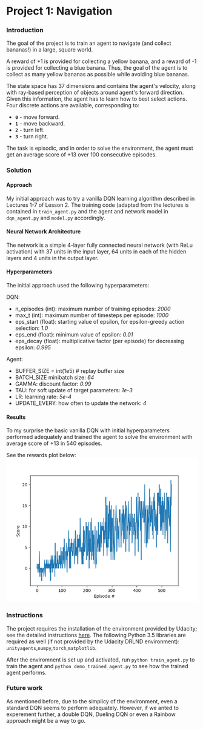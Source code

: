 [//]: # (Image References)

[image1]: ./Figure_1.png "Rewards Plot"

# Project 1: Navigation

### Introduction

The goal of the project is to train an agent to navigate (and collect bananas!) in a large, square world.  

A reward of +1 is provided for collecting a yellow banana, and a reward of -1 is provided for collecting a blue banana.  Thus, the goal of the agent is to collect as many yellow bananas as possible while avoiding blue bananas.  

The state space has 37 dimensions and contains the agent's velocity, along with ray-based perception of objects around agent's forward direction.  Given this information, the agent has to learn how to best select actions.  Four discrete actions are available, corresponding to:
- **`0`** - move forward.
- **`1`** - move backward.
- **`2`** - turn left.
- **`3`** - turn right.

The task is episodic, and in order to solve the environment, the agent must get an average score of +13 over 100 consecutive episodes.

### Solution

#### Approach

My initial approach was to try a vanilla DQN learning algorithm described in Lectures 1-7 of Lesson 2. The training code (adapted from the lectures is contained in `train_agent.py` and the agent and network model in `dqn_agent.py` and `model.py` accordingly.

#### Neural Network Architecture
The network is a simple 4-layer fully connected neural network (with ReLu activation) with 37 units in the input layer, 64 units in each of the hidden layers and 4 units in the output layer.

#### Hyperparameters
The initial approach used the following hyperparameters:

DQN:
- n_episodes (int): maximum number of training episodes: *2000*
- max_t (int): maximum number of timesteps per episode: *1000*
- eps_start (float): starting value of epsilon, for epsilon-greedy action selection: *1.0*
- eps_end (float): minimum value of epsilon: *0.01*
- eps_decay (float): multiplicative factor (per episode) for decreasing epsilon: *0.995*

Agent:
- BUFFER_SIZE = int(1e5)  # replay buffer size
- BATCH_SIZE minibatch size: *64*
- GAMMA: discount factor: *0.99*
- TAU: for soft update of target parameters: *1e-3*
- LR: learning rate: *5e-4*
- UPDATE_EVERY: how often to update the network: *4*

#### Results

To my surprise the basic vanilla DQN with initial hyperparameters performed adequately and trained the agent to solve the environment with average score of +13 in 540 episodes.

See the rewards plot below:
![Rewards Plot][image1]

### Instructions

The project requires the installation of the environment provided by Udacity; see the detailed instructions [here](https://classroom.udacity.com/nanodegrees/nd893/parts/6b0c03a7-6667-4fcf-a9ed-dd41a2f76485/modules/4eeb16ab-5ac5-47bf-974d-12784e9730d7/lessons/69bd42c6-b70e-4866-9764-9bfa8c03cdea/concepts/319dc918-bd2c-4d3b-80a5-063bb5f1905a). The following Python 3.5 libraries are required as well (if not provided by the Udacity DRLND environment): `unityagents`,`numpy`,`torch`,`matplotlib`.

After the enviromnent is set up and activated, run `python train_agent.py` to train the agent and `python demo_trained_agent.py` to see how the trained agent performs.

### Future work
As mentioned before, due to the simplicy of the environment, even a standard DQN seems to perform adequately. However, if we anted to experement further, a double DQN, Dueling DQN or even a Rainbow approach might be a way to go.